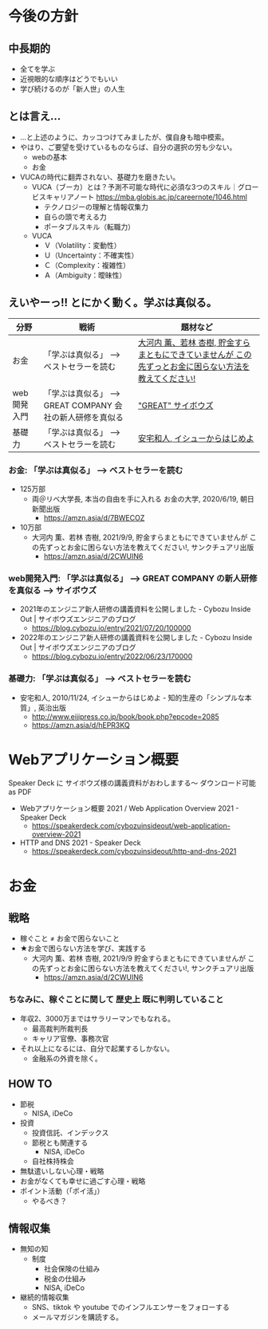 # 今後の方針


## 中長期的

-   全てを学ぶ
-   近視眼的な順序はどうでもいい
-   学び続けるのが「新人世」の人生


## とは言え&#x2026;

-   &#x2026;と上述のように、カッコつけてみましたが、僕自身も暗中模索。
-   やはり、ご要望を受けているものならば、自分の選択の労も少ない。
    -   webの基本
    -   お金
-   VUCAの時代に翻弄されない、基礎力を磨きたい。
    -   VUCA（ブーカ）とは？予測不可能な時代に必須な3つのスキル｜グロービスキャリアノート <https://mba.globis.ac.jp/careernote/1046.html>
        -   テクノロジーの理解と情報収集力
        -   自らの頭で考える力
        -   ポータブルスキル（転職力）
    -   VUCA
        -   Ｖ（Volatility：変動性）
        -   Ｕ（Uncertainty：不確実性）
        -   Ｃ（Complexity：複雑性）
        -   Ａ（Ambiguity：曖昧性）


## えいやーっ!! とにかく動く。学ぶは真似る。

| 分野    | 戦術                                         | 題材など                                                                              |
|------- |-------------------------------------------- |------------------------------------------------------------------------------------- |
| お金    | 「学ぶは真似る」 &#x2013;> ベストセラーを読む | [大河内 薫、若林 杏樹, 貯金すらまともにできていませんが この先ずっとお金に困らない方法を教えてください!](https://amzn.asia/d/2CWUIN6) |
| web開発入門 | 「学ぶは真似る」 &#x2013;> GREAT COMPANY 会社の新人研修を真似る | ["GREAT" サイボウズ](https://blog.cybozu.io/entry/2022/06/23/170000)                  |
| 基礎力  | 「学ぶは真似る」 &#x2013;> ベストセラーを読む | [安宅和人, イシューからはじめよ](https://amzn.asia/d/hEPR3KQ)                         |


### お金: 「学ぶは真似る」 &#x2013;> ベストセラーを読む

-   125万部
    -   両＠リベ大学長, 本当の自由を手に入れる お金の大学, 2020/6/19, 朝日新聞出版
        -   <https://amzn.asia/d/7BWECOZ>
-   10万部
    -   大河内 薫、若林 杏樹, 2021/9/9, 貯金すらまともにできていませんが この先ずっとお金に困らない方法を教えてください!, サンクチュアリ出版
        -   <https://amzn.asia/d/2CWUIN6>


### web開発入門: 「学ぶは真似る」 &#x2013;> GREAT COMPANY の新人研修を真似る &#x2013;> サイボウズ

-   2021年のエンジニア新人研修の講義資料を公開しました - Cybozu Inside Out | サイボウズエンジニアのブログ
    -   <https://blog.cybozu.io/entry/2021/07/20/100000>
-   2022年のエンジニア新人研修の講義資料を公開しました - Cybozu Inside Out | サイボウズエンジニアのブログ
    -   <https://blog.cybozu.io/entry/2022/06/23/170000>


### 基礎力: 「学ぶは真似る」 &#x2013;> ベストセラーを読む

-   安宅和人, 2010/11/24, イシューからはじめよ - 知的生産の「シンプルな本質」, 英治出版
    -   <http://www.eijipress.co.jp/book/book.php?epcode=2085>
    -   <https://amzn.asia/d/hEPR3KQ>


# Webアプリケーション概要

Speaker Deck に サイボウズ様の講義資料がおわしまする～ ダウンロード可能 as PDF

-   Webアプリケーション概要 2021 / Web Application Overview 2021 - Speaker Deck
    -   <https://speakerdeck.com/cybozuinsideout/web-application-overview-2021>
-   HTTP and DNS 2021 - Speaker Deck
    -   <https://speakerdeck.com/cybozuinsideout/http-and-dns-2021>


# お金


## 戦略

-   稼ぐこと ≠ お金で困らないこと
-   ★お金で困らない方法を学び、実践する
    -   大河内 薫、若林 杏樹, 2021/9/9 貯金すらまともにできていませんが この先ずっとお金に困らない方法を教えてください!, サンクチュアリ出版
        -   <https://amzn.asia/d/2CWUIN6>


### ちなみに、稼ぐことに関して 歴史上 既に判明していること

-   年収2、3000万まではサラリーマンでもなれる。
    -   最高裁判所裁判長
    -   キャリア官僚、事務次官
-   それ以上になるには、自分で起業するしかない。
    -   金融系の外資を除く。


## HOW TO

-   節税
    -   NISA, iDeCo
-   投資
    -   投資信託、インデックス
    -   節税とも関連する
        -   NISA, iDeCo
    -   自社株持株会
-   無駄遣いしない心理・戦略
-   お金がなくても幸せに過ごす心理・戦略
-   ポイント活動（「ポイ活」）
    -   やるべき？


## 情報収集

-   無知の知
    -   制度
        -   社会保険の仕組み
        -   税金の仕組み
        -   NISA, iDeCo
-   継続的情報収集
    -   SNS、tiktok や youtube でのインフルエンサーをフォローする
    -   メールマガジンを購読する。
